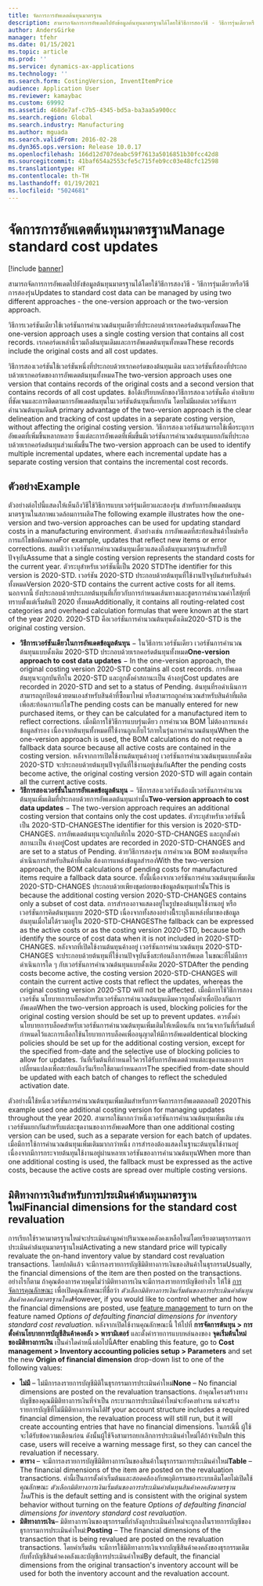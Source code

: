 ```yaml
---
title: จัดการการอัพเดตต้นทุนมาตรฐาน
description: สามารถจัดการการอัพเดตไปยังข้อมูลต้นทุนมาตรฐานได้โดยใช้วิธีการสองวิธี - วิธีการรุ่นเดียวหรือวิธีการสองรุ่น
author: AndersGirke
manager: tfehr
ms.date: 01/15/2021
ms.topic: article
ms.prod: ''
ms.service: dynamics-ax-applications
ms.technology: ''
ms.search.form: CostingVersion, InventItemPrice
audience: Application User
ms.reviewer: kamaybac
ms.custom: 69992
ms.assetid: 468de7af-c7b5-4345-bd5a-ba3aa5a900cc
ms.search.region: Global
ms.search.industry: Manufacturing
ms.author: mguada
ms.search.validFrom: 2016-02-28
ms.dyn365.ops.version: Release 10.0.17
ms.openlocfilehash: 166d12d707deabc59f7613a5016851b30fcc42d8
ms.sourcegitcommit: 41baf654a2553cfe5c715feb9cc03e48cfc12598
ms.translationtype: HT
ms.contentlocale: th-TH
ms.lasthandoff: 01/19/2021
ms.locfileid: "5024681"
---
```

# <a name="manage-standard-cost-updates"></a><span data-ttu-id="e7005-103">จัดการการอัพเดตต้นทุนมาตรฐาน</span><span class="sxs-lookup"><span data-stu-id="e7005-103">Manage standard cost updates</span></span>

[!include [banner](../includes/banner.md)]

<span data-ttu-id="e7005-104">สามารถจัดการการอัพเดตไปยังข้อมูลต้นทุนมาตรฐานได้โดยใช้วิธีการสองวิธี - วิธีการรุ่นเดียวหรือวิธีการสองรุ่น</span><span class="sxs-lookup"><span data-stu-id="e7005-104">Updates to standard cost data can be managed by using two different approaches - the one-version approach or the two-version approach.</span></span>

<span data-ttu-id="e7005-105">วิธีการเวอร์ชันเดียวใช้เวอร์ชันการคำนวณต้นทุนเดียวที่ประกอบด้วยเรกคอร์ดต้นทุนทั้งหมด</span><span class="sxs-lookup"><span data-stu-id="e7005-105">The one-version approach uses a single costing version that contains all cost records.</span></span> <span data-ttu-id="e7005-106">เรกคอร์ดเหล่านี้รวมถึงต้นทุนเดิมและการอัพเดตต้นทุนทั้งหมด</span><span class="sxs-lookup"><span data-stu-id="e7005-106">These records include the original costs and all cost updates.</span></span>

<span data-ttu-id="e7005-107">วิธีการสองเวอร์ชันใช้เวอร์ชันหนึ่งที่ประกอบด้วยเรกคอร์ดของต้นทุนเดิม และเวอร์ชันที่สองที่ประกอบด้วยเรกคอร์ดของการอัพเดตต้นทุนทั้งหมด</span><span class="sxs-lookup"><span data-stu-id="e7005-107">The two-version approach uses one version that contains records of the original costs and a second version that contains records of all cost updates.</span></span> <span data-ttu-id="e7005-108">ข้อได้เปรียบหลักของวิธีการสองเวอร์ชันคือ คำอธิบายที่ชัดเจนและการติดตามการอัพเดตต้นทุนในเวอร์ชันต้นทุนที่แยกกัน โดยไม่มีผลต่อเวอร์ชันการคำนวณต้นทุนเดิม</span><span class="sxs-lookup"><span data-stu-id="e7005-108">A primary advantage of the two-version approach is the clear delineation and tracking of cost updates in a separate costing version, without affecting the original costing version.</span></span> <span data-ttu-id="e7005-109">วิธีการสองเวอร์ชันสามารถใช้เพื่อระบุการอัพเดตที่เพิ่มขึ้นหลากหลาย ซึ่งแต่ละการอัพเดตที่เพิ่มขึ้นมีเวอร์ชันการคำนวณต้นทุนแยกกันที่ประกอบด้วยเรกคอร์ดต้นทุนส่วนเพิ่มขึ้น</span><span class="sxs-lookup"><span data-stu-id="e7005-109">The two-version approach can be used to identify multiple incremental updates, where each incremental update has a separate costing version that contains the incremental cost records.</span></span>

## <a name="example"></a><span data-ttu-id="e7005-110">ตัวอย่าง</span><span class="sxs-lookup"><span data-stu-id="e7005-110">Example</span></span>

<span data-ttu-id="e7005-111">ตัวอย่างต่อไปนี้แสดงให้เห็นถึงวิธีใช้วิธีการแบบเวอร์รุ่นเดียวและสองรุ่น สำหรับการอัพเดตต้นทุนมาตรฐานในสภาพแวดล้อมการผลิต</span><span class="sxs-lookup"><span data-stu-id="e7005-111">The following example illustrates how the one-version and two-version approaches can be used for updating standard costs in a manufacturing environment.</span></span> <span data-ttu-id="e7005-112">ตัวอย่างเช่น การอัพเดตที่สะท้อนสินค้าใหม่หรือการแก้ไขข้อผิดพลาด</span><span class="sxs-lookup"><span data-stu-id="e7005-112">For example, updates that reflect new items or error corrections.</span></span> <span data-ttu-id="e7005-113">สมมติว่า เวอร์ชันการคำนวณต้นทุนเดี่ยวแสดงถึงต้นทุนมาตรฐานสำหรับปีปัจจุบัน</span><span class="sxs-lookup"><span data-stu-id="e7005-113">Assume that a single costing version represents the standard costs for the current year.</span></span> <span data-ttu-id="e7005-114">ตัวระบุสำหรับเวอร์ชันนี้เป็น 2020 STD</span><span class="sxs-lookup"><span data-stu-id="e7005-114">The identifier for this version is 2020-STD.</span></span> <span data-ttu-id="e7005-115">เวอร์ชัน 2020-STD ประกอบด้วยต้นทุนที่ใช้งานปัจจุบันสำหรับสินค้าทั้งหมด</span><span class="sxs-lookup"><span data-stu-id="e7005-115">Version 2020-STD contains the current active costs for all items.</span></span> <span data-ttu-id="e7005-116">นอกจากนี้ ยังประกอบด้วยประเภทต้นทุนที่เกี่ยวกับการกำหนดเส้นทางและสูตรการคำนวณค่าโสหุ้ยที่ทราบตั้งแต่เริ่มต้นปี 2020 ทั้งหมด</span><span class="sxs-lookup"><span data-stu-id="e7005-116">Additionally, it contains all routing-related cost categories and overhead calculation formulas that were known at the start of the year 2020.</span></span> <span data-ttu-id="e7005-117">2020-STD คือเวอร์ชันการคำนวณต้นทุนดั้งเดิม</span><span class="sxs-lookup"><span data-stu-id="e7005-117">2020-STD is the original costing version.</span></span>

- <span data-ttu-id="e7005-118">**วิธีการเวอร์ชันเดียวในการอัพเดตข้อมูลต้นทุน** − ในวิธีการเวอร์ชันเดียว เวอร์ชันการคำนวณต้นทุนแบบดั้งเดิม 2020-STD ประกอบด้วยเรกคอร์ดต้นทุนทั้งหมด</span><span class="sxs-lookup"><span data-stu-id="e7005-118">**One-version approach to cost data updates** − In the one-version approach, the original costing version 2020-STD contains all cost records.</span></span> <span data-ttu-id="e7005-119">การอัพเดตต้นทุนจะถูกบันทึกใน 2020-STD และถูกตั้งค่าสถานะเป็น ค้างอยู่</span><span class="sxs-lookup"><span data-stu-id="e7005-119">Cost updates are recorded in 2020-STD and set to a status of Pending.</span></span> <span data-ttu-id="e7005-120">ต้นทุนที่รอดำเนินการสามารถถูกป้อนด้วยตนเองสำหรับสินค้าที่ซื้อมาใหม่ หรือสามารถถูกคำนวณสำหรับสินค้าที่ผลิตเพื่อสะท้อนการแก้ไข</span><span class="sxs-lookup"><span data-stu-id="e7005-120">The pending costs can be manually entered for new purchased items, or they can be calculated for a manufactured item to reflect corrections.</span></span> <span data-ttu-id="e7005-121">เมื่อมีการใช้วิธีการแบบรุ่นเดียว การคำนวณ BOM ไม่ต้องการแหล่งข้อมูลสำรอง เนื่องจากต้นทุนทั้งหมดที่ใช้งานถูกเก็บไว้ภายในรุ่นการคำนวณต้นทุน</span><span class="sxs-lookup"><span data-stu-id="e7005-121">When the one-version approach is used, the BOM calculations do not require a fallback data source because all active costs are contained in the costing version.</span></span> <span data-ttu-id="e7005-122">หลังจากการเปิดใช้งานต้นทุนค้างอยู่ เวอร์ชันการคำนวณต้นทุนแบบดั้งเดิม 2020-STD จะประกอบด้วยต้นทุนปัจจุบันที่ใช้งานอยู่เช่นกัน</span><span class="sxs-lookup"><span data-stu-id="e7005-122">After the pending costs become active, the original costing version 2020-STD will again contain all the current active costs.</span></span>
- <span data-ttu-id="e7005-123">**วิธีการสองเวอร์ชันในการอัพเดตข้อมูลต้นทุน** − วิธีการสองเวอร์ชันต้องมีเวอร์ชันการคำนวณต้นทุนเพิ่มเติมที่ประกอบด้วยการอัพเดตต้นทุนเท่านั้น</span><span class="sxs-lookup"><span data-stu-id="e7005-123">**Two-version approach to cost data updates** − The two-version approach requires an additional costing version that contains only the cost updates.</span></span> <span data-ttu-id="e7005-124">ตัวระบุสำหรับเวอร์ชันนี้เป็น 2020-STD-CHANGES</span><span class="sxs-lookup"><span data-stu-id="e7005-124">The identifier for this version is 2020-STD-CHANGES.</span></span> <span data-ttu-id="e7005-125">การอัพเดตต้นทุนจะถูกบันทึกใน 2020-STD-CHANGES และถูกตั้งค่าสถานะเป็น ค้างอยู่</span><span class="sxs-lookup"><span data-stu-id="e7005-125">Cost updates are recorded in 2020-STD-CHANGES and are set to a status of Pending.</span></span> <span data-ttu-id="e7005-126">ด้วยวิธีการสองรุ่น การคำนวณ BOM ของต้นทุนที่รอดำเนินการสำหรับสินค้าที่ผลิต ต้องการแหล่งข้อมูลสำรอง</span><span class="sxs-lookup"><span data-stu-id="e7005-126">With the two-version approach, the BOM calculations of pending costs for manufactured items require a fallback data source.</span></span> <span data-ttu-id="e7005-127">ทั้งนี้เนื่องจากเวอร์ชันการคำนวณต้นทุนเพิ่มเติม 2020-STD-CHANGES ประกอบด้วยเพียงชุดย่อยของข้อมูลต้นทุนเท่านั้น</span><span class="sxs-lookup"><span data-stu-id="e7005-127">This is because the additional costing version 2020-STD-CHANGES contains only a subset of cost data.</span></span> <span data-ttu-id="e7005-128">การสำรองอาจแสดงอยู่ในรูปของต้นทุนใช้งานอยู่ หรือเวอร์ชันการคิดต้นทุนแบบ 2020-STD เนื่องจากทั้งสองอย่างนี้ีระบุถึงแหล่งที่มาของข้อมูลต้นทุนเมื่อไม่ได้รวมอยู่ใน 2020-STD-CHANGES</span><span class="sxs-lookup"><span data-stu-id="e7005-128">The fallback can be expressed as the active costs or as the costing version 2020-STD, because both identify the source of cost data when it is not included in 2020-STD-CHANGES.</span></span> <span data-ttu-id="e7005-129">หลังจากที่เปิดใช้งานต้นทุนค้างอยู่ เวอร์ชันการคำนวณต้นทุน 2020-STD-CHANGES จะประกอบด้วยต้นทุนที่ใช้งานปัจจุบันซึ่งสะท้อนถึงการอัพเดต ในขณะที่ไม่มีการดำเนินการใด ๆ กับเวอร์ชันการคำนวณต้นทุนแบบดั้งเดิม 2020-STD</span><span class="sxs-lookup"><span data-stu-id="e7005-129">After the pending costs become active, the costing version 2020-STD-CHANGES will contain the current active costs that reflect the updates, whereas the original costing version 2020-STD will not be affected.</span></span> <span data-ttu-id="e7005-130">เมื่อมีการใช้วิธีการสองเวอร์ชัน นโยบายการบล็อคสำหรับเวอร์ชันการคำนวณต้นทุนเดิมควรถูกตั้งค่าเพื่อป้องกันการอัพเดต</span><span class="sxs-lookup"><span data-stu-id="e7005-130">When the two-version approach is used, blocking policies for the original costing version should be set up to prevent updates.</span></span> <span data-ttu-id="e7005-131">ควรตั้งค่านโยบายการบล็อคสำหรับเวอร์ชันการคำนวณต้นทุนเพิ่มเติมให้เหมือนกัน ยกเว้นจากวันที่เริ่มต้นที่กำหนดไว้และการเลือกใช้นโยบายการบล็อคเพื่ออนุญาตให้มีการอัพเดต</span><span class="sxs-lookup"><span data-stu-id="e7005-131">Identical blocking policies should be set up for the additional costing version, except for the specified from-date and the selective use of blocking policies to allow for updates.</span></span> <span data-ttu-id="e7005-132">วันที่เริ่มต้นที่กำหนดไว้ควรได้รับการอัพเดตด้วยแต่ละชุดงานของการเปลี่ยนแปลงเพื่อสะท้อนถึงวันเรียกใช้ตามกำหนดการ</span><span class="sxs-lookup"><span data-stu-id="e7005-132">The specified from-date should be updated with each batch of changes to reflect the scheduled activation date.</span></span>

<span data-ttu-id="e7005-133">ตัวอย่างนี้ใช้หนึ่งเวอร์ชันการคำนวณต้นทุนเพิ่มเติมสำหรับการจัดการการอัพเดตตลอดปี 2020</span><span class="sxs-lookup"><span data-stu-id="e7005-133">This example used one additional costing version for managing updates throughout the year 2020.</span></span> <span data-ttu-id="e7005-134">สามารถใช้มากกว่าหนึ่งเวอร์ชันการคำนวณต้นทุนเพิ่มเติม เช่น เวอร์ชันแยกกันสำหรับแต่ละชุดงานของการอัพเดต</span><span class="sxs-lookup"><span data-stu-id="e7005-134">More than one additional costing version can be used, such as a separate version for each batch of updates.</span></span> <span data-ttu-id="e7005-135">เมื่อมีการใช้การคำนวณต้นทุนเพิ่มเติมมากกว่าหนึ่ง การสำรองต้องแสดงในฐานะต้นทุนใช้งานอยู่ เนื่องจากมีการกระจายต้นทุนใช้งานอยู่ผ่านหลายเวอร์ชันของการคำนวณต้นทุน</span><span class="sxs-lookup"><span data-stu-id="e7005-135">When more than one additional costing is used, the fallback must be expressed as the active costs, because the active costs are spread over multiple costing versions.</span></span>

## <a name="financial-dimensions-for-the-standard-cost-revaluation"></a><span data-ttu-id="e7005-136">มิติทางการเงินสำหรับการประเมินค่าต้นทุนมาตรฐานใหม่</span><span class="sxs-lookup"><span data-stu-id="e7005-136">Financial dimensions for the standard cost revaluation</span></span>

<span data-ttu-id="e7005-137">การเรียกใช้ราคามาตรฐานใหม่จะประเมินค่ามูลค่าปริมาณคงคลังคงเหลือใหม่โดยเรียงตามธุรกรรมการประเมินค่าต้นทุนมาตรฐานใหม่</span><span class="sxs-lookup"><span data-stu-id="e7005-137">Activating a new standard price will typically revaluate the on-hand inventory value by standard cost revaluation transactions.</span></span> <span data-ttu-id="e7005-138">โดยปกติแล้ว จะมีการลงรายการบัญชีมิติทางการเงินของสินค้าในธุรกรรม</span><span class="sxs-lookup"><span data-stu-id="e7005-138">Usually, the financial dimensions of the item are then posted on the transactions.</span></span> <span data-ttu-id="e7005-139">อย่างไรก็ตาม ถ้าคุณต้องการควบคุมไม่ว่ามิติทางการเงินจะมีการลงรายการบัญชีอย่างไร ให้ใช้ [การจัดการคุณลักษณะ](../../fin-ops-core/fin-ops/get-started/feature-management/feature-management-overview.md) เพื่อเปิดคุณลักษณะที่ชื่อว่า *ตัวเลือกมิติทางการเงินเริ่มต้นของการประเมินค่าต้นทุนสินค้าคงคลังมาตรฐานใหม่*</span><span class="sxs-lookup"><span data-stu-id="e7005-139">However, if you would like to control whether and how the financial dimensions are posted, use [feature management](../../fin-ops-core/fin-ops/get-started/feature-management/feature-management-overview.md) to turn on the feature named *Options of defaulting financial dimensions for inventory standard cost revaluation*.</span></span> <span data-ttu-id="e7005-140">หลังจากเปิดใช้งานคุณลักษณะนี้ ให้ไปที่ **การจัดการต้นทุน > การตั้งค่านโยบายการบัญชีสินค้าคงคลัง > พารามิเตอร์** และตั้งค่ารายการแบบหล่นลงของ **จุดเริ่มต้นใหม่ของมิติทางการเงิน** เป็นค่าใดค่าหนึ่งต่อไปนี้</span><span class="sxs-lookup"><span data-stu-id="e7005-140">After enabling this feature, go to **Cost management > Inventory accounting policies setup > Parameters** and set the new **Origin of financial dimension** drop-down list to one of the following values:</span></span>

- <span data-ttu-id="e7005-141">**ไม่มี** – ไม่มีการลงรายการบัญชีมิติในธุรกรรมการประเมินค่าใหม่</span><span class="sxs-lookup"><span data-stu-id="e7005-141">**None** – No financial dimensions are posted on the revaluation transactions.</span></span> <span data-ttu-id="e7005-142">ถ้าคุณโครงสร้างทางบัญชีของคุณมีมิติทางการเงินที่จำเป็น กระบวนการประเมินค่าใหม่จะยังคงทำงาน แต่จะสร้างรายการบัญชีที่ไม่มีมิติทางการเงินได้</span><span class="sxs-lookup"><span data-stu-id="e7005-142">If your account structure includes a required financial dimension, the revaluation process will still run, but it will create accounting entries that have no financial dimensions.</span></span> <span data-ttu-id="e7005-143">ในกรณีนี้ ผู้ใช้จะได้รับข้อความเตือนก่อน ดังนั้นผู้ใช้จึงสามารถยกเลิกการประเมินค่าใหม่ได้ถ้าจําเป็น</span><span class="sxs-lookup"><span data-stu-id="e7005-143">In this case, users will receive a warning message first, so they can cancel the revaluation if necessary.</span></span>
- <span data-ttu-id="e7005-144">**ตาราง**  – จะมีการลงรายการบัญชีมิติทางการเงินของสินค้าในธุรกรรมการประเมินค่าใหม่</span><span class="sxs-lookup"><span data-stu-id="e7005-144">**Table**  – The financial dimensions of the item are posted on the revaluation transactions.</span></span> <span data-ttu-id="e7005-145">ค่านี้เป็นการตั้งค่าเริ่มต้นและสอดคล้องกับพฤติกรรมของระบบเดิมโดยไม่เปิดใช้คุณลักษณะ *ตัวเลือกมิติทางการเงินเริ่มต้นของการประเมินค่าต้นทุนสินค้าคงคลังมาตรฐานใหม่*</span><span class="sxs-lookup"><span data-stu-id="e7005-145">This is the default setting and is consistent with the original system behavior without turning on the feature *Options of defaulting financial dimensions for inventory standard cost revaluation*.</span></span>
- <span data-ttu-id="e7005-146">**มิติทางการเงิน**– มิติทางการเงินของธุรกรรมที่กำลังถูกประเมินค่าใหม่จะถูกลงในรายการบัญชีของธุรกรรมการประเมินค่าใหม่:</span><span class="sxs-lookup"><span data-stu-id="e7005-146">**Posting** – The financial dimensions of the transaction that is being revalued are posted on the revaluation transactions.</span></span> <span data-ttu-id="e7005-147">โดยค่าเริ่มต้น จะมีการใช้มิติทางการเงินจากบัญชีสินค้าคงคลังของธุรกรรมเดิมกับทั้งบัญชีสินค้าคงคลังและบัญชีการประเมินค่าใหม่</span><span class="sxs-lookup"><span data-stu-id="e7005-147">By default, the financial dimensions from the original transaction's inventory account will be used for both the inventory account and the revaluation account.</span></span>
